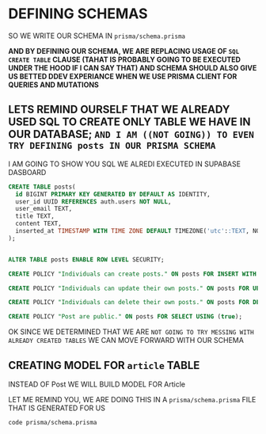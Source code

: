 # DEFINING SCHEMAS

SO WE WRITE OUR SCHEMA IN `prisma/schema.prisma`

**AND BY DEFINING OUR SCHEMA, WE ARE REPLACING USAGE OF `SQL` `CREATE TABLE` CLAUSE (TAHAT IS PROBABLY GOING TO BE EXECUTED UNDER THE HOOD IF I CAN SAY THAT) AND SCHEMA SHOULD ALSO GIVE US BETTED DDEV EXPERIANCE WHEN WE USE PRISMA CLIENT FOR QUERIES AND MUTATIONS**

## LETS REMIND OURSELF THAT WE ALREADY USED SQL TO CREATE ONLY TABLE WE HAVE IN OUR DATABASE; `AND I AM ((NOT GOING)) TO EVEN TRY DEFINING posts IN OUR PRISMA SCHEMA`

I AM GOING TO SHOW YOU SQL WE ALREDI EXECUTED IN SUPABASE DASBOARD

```sql
CREATE TABLE posts(
  id BIGINT PRIMARY KEY GENERATED BY DEFAULT AS IDENTITY,
  user_id UUID REFERENCES auth.users NOT NULL,
  user_email TEXT,
  title TEXT,
  content TEXT,
  inserted_at TIMESTAMP WITH TIME ZONE DEFAULT TIMEZONE('utc'::TEXT, NOW()) NOT NULL
);


ALTER TABLE posts ENABLE ROW LEVEL SECURITY;

CREATE POLICY "Individuals can create posts." ON posts FOR INSERT WITH CHECK (auth.uid() = user_id);

CREATE POLICY "Individuals can update their own posts." ON posts FOR UPDATE USING (auth.uid() = user_id);

CREATE POLICY "Individuals can delete their own posts." ON posts FOR DELETE USING (auth.uid() = user_id);

CREATE POLICY "Post are public." ON posts FOR SELECT USING (true);
```

OK SINCE WE DETERMINED THAT WE ARE `NOT GOING TO TRY MESSING WITH ALREADY CREATED TABLES` WE CAN MOVE FORWARD WITH OUR SCHEMA

## CREATING MODEL FOR `article` TABLE

INSTEAD OF Post WE WILL BUILD MODEL FOR Article

LET ME REMIND YOU, WE ARE DOING THIS IN A `prisma/schema.prisma` FILE THAT IS GENERATED FOR US

```
code prisma/schema.prisma
```

```sdl

```
